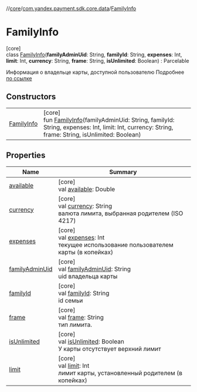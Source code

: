 //[core](../../../index.md)/[com.yandex.payment.sdk.core.data](../index.md)/[FamilyInfo](index.md)

# FamilyInfo

[core]\
class [FamilyInfo](index.md)(**familyAdminUid**: String, **familyId**: String, **expenses**: Int, **limit**: Int, **currency**: String, **frame**: String, **isUnlimited**: Boolean) : Parcelable

Информация о владельце карты, доступной пользователю Подробнее [по ссылке](https://wiki.yandex-team.ru/users/amosov-f/familypay/#variantformataotvetaruchkilpmvtraste)

## Constructors

| | |
|---|---|
| [FamilyInfo](-family-info.md) | [core]<br>fun [FamilyInfo](-family-info.md)(familyAdminUid: String, familyId: String, expenses: Int, limit: Int, currency: String, frame: String, isUnlimited: Boolean) |

## Properties

| Name | Summary |
|---|---|
| [available](available.md) | [core]<br>val [available](available.md): Double |
| [currency](currency.md) | [core]<br>val [currency](currency.md): String<br>валюта лимита, выбранная родителем (ISO 4217) |
| [expenses](expenses.md) | [core]<br>val [expenses](expenses.md): Int<br>текущее использование пользователем карты (в копейках) |
| [familyAdminUid](family-admin-uid.md) | [core]<br>val [familyAdminUid](family-admin-uid.md): String<br>uid владельца карты |
| [familyId](family-id.md) | [core]<br>val [familyId](family-id.md): String<br>id семьи |
| [frame](frame.md) | [core]<br>val [frame](frame.md): String<br>тип лимита. |
| [isUnlimited](is-unlimited.md) | [core]<br>val [isUnlimited](is-unlimited.md): Boolean<br>У карты отсутствует верхний лимит |
| [limit](limit.md) | [core]<br>val [limit](limit.md): Int<br>лимит карты, установленный родителем (в копейках) |
